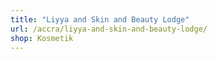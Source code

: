 ```yaml
---
title: "Liyya and Skin and Beauty Lodge"
url: /accra/liyya-and-skin-and-beauty-lodge/
shop: Kosmetik
---
```

